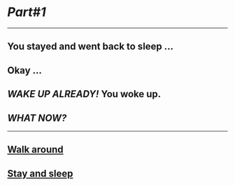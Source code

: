 # *Part#1*

---

## You stayed and went back to sleep ...
## Okay ... 
## *WAKE UP ALREADY!* You woke up.
## _*WHAT NOW?*_

---

## [Walk around](../choice1a/scene1a.md)

## [Stay and sleep](../endings/bad/end3a.md)